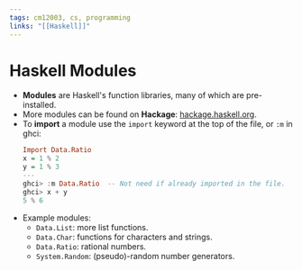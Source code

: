 ```yaml
---
tags: cm12003, cs, programming
links: "[[Haskell]]"
---
```

# Haskell Modules
- **Modules** are Haskell's function libraries, many of which are pre-installed.
- More modules can be found on **Hackage**: [hackage.haskell.org](https://hackage.haskell.org).
- To **import** a module use the `import` keyword at the top of the file, or `:m` in ghci:
    ```haskell
    Import Data.Ratio
    x = 1 % 2
    y = 1 % 3
    ---
    ghci> :m Data.Ratio  -- Not need if already imported in the file.
    ghci> x + y
    5 % 6
    ```
- Example modules:
    - `Data.List`: more list functions.
    - `Data.Char`: functions for characters and strings.
    - `Data.Ratio`: rational numbers.
    - `System.Random`: (pseudo)-random number generators.